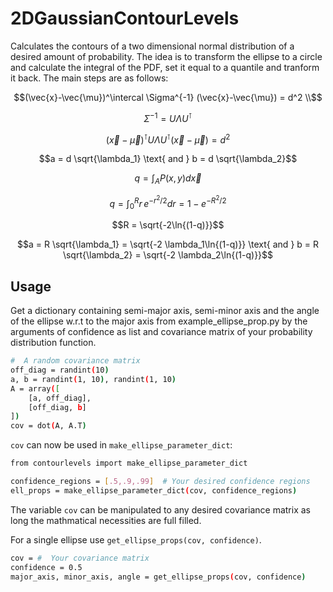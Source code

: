 # 2DGaussianContourLevels
Calculates the contours of a two dimensional normal distribution of a desired amount of probability. The idea is to transform the ellipse to a circle and calculate the integral of the PDF, set it equal to a quantile and tranform it back. The main steps are as follows:
```math
(\vec{x}-\vec{\mu})^\intercal \Sigma^{-1} (\vec{x}-\vec{\mu}) = d^2 \\
```
```math
\Sigma^{-1} = U \Lambda U^{\intercal}
```
```math

(\vec{x}-\vec{\mu})^\intercal U \Lambda U^{\intercal} (\vec{x}-\vec{\mu}) = d^2
```
```math
a = d \sqrt{\lambda_1} \text{ and } b = d \sqrt{\lambda_2}
```
```math
q = \int_A P(x,y) d\vec{x}
```
```math
q = \int_0^{R} r\,e^{-r^2/2} dr = 1-e^{-R^2/2}
```
```math
R = \sqrt{-2\ln{(1-q)}}
```
```math
a = R \sqrt{\lambda_1} = \sqrt{-2 \lambda_1\ln{(1-q)}}  \text{ and }  b = R \sqrt{\lambda_2} = \sqrt{-2 \lambda_2\ln{(1-q)}}
```
## Usage
Get a dictionary containing semi-major axis, semi-minor axis and the angle of the ellipse w.r.t to the major axis from example_ellipse_prop.py by the arguments of confidence as list and covariance matrix of your probability distribution function.

```bash
#  A random covariance matrix
off_diag = randint(10)
a, b = randint(1, 10), randint(1, 10)
A = array([
    [a, off_diag],
    [off_diag, b]
])
cov = dot(A, A.T)
```
`cov` can now be used in `make_ellipse_parameter_dict`:
```bash
from contourlevels import make_ellipse_parameter_dict

confidence_regions = [.5,.9,.99]  # Your desired confidence regions
ell_props = make_ellipse_parameter_dict(cov, confidence_regions)
```

The variable `cov` can be manipulated to any desired covariance matrix as long the mathmatical necessities are full filled.


For a single ellipse use `get_ellipse_props(cov, confidence)`.
```bash
cov = #  Your covariance matrix
confidence = 0.5
major_axis, minor_axis, angle = get_ellipse_props(cov, confidence)
```
